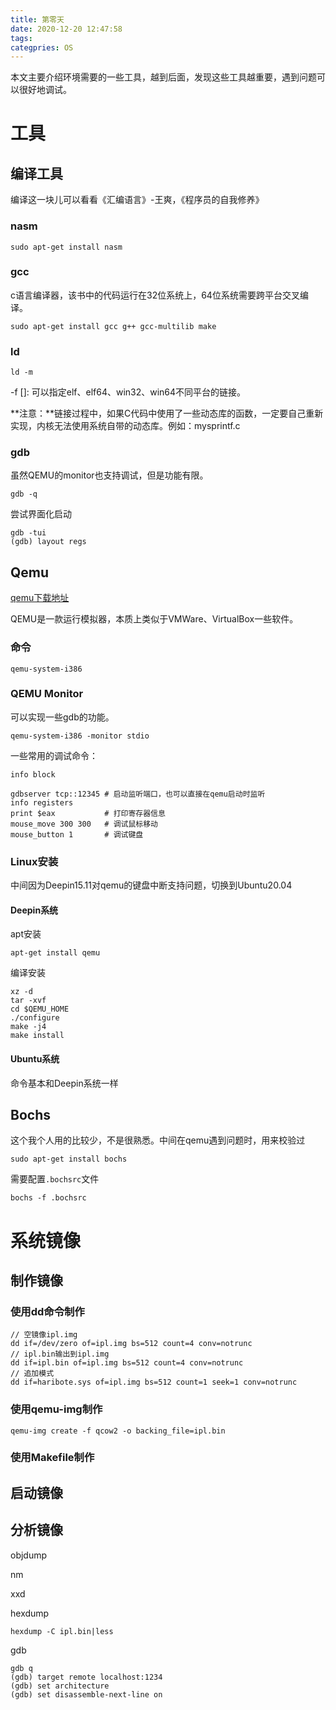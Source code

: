 ```yaml
---
title: 第零天
date: 2020-12-20 12:47:58
tags:
categpries: OS
---
```

本文主要介绍环境需要的一些工具，越到后面，发现这些工具越重要，遇到问题可以很好地调试。

<!-- more -->
# 工具

## 编译工具
编译这一块儿可以看看《汇编语言》-王爽，《程序员的自我修养》

### nasm
```
sudo apt-get install nasm
```

### gcc
c语言编译器，该书中的代码运行在32位系统上，64位系统需要跨平台交叉编译。
```
sudo apt-get install gcc g++ gcc-multilib make
```

### ld
```
ld -m
```

-f []: 可以指定elf、elf64、win32、win64不同平台的链接。

**注意：**链接过程中，如果C代码中使用了一些动态库的函数，一定要自己重新实现，内核无法使用系统自带的动态库。例如：mysprintf.c

### gdb
虽然QEMU的monitor也支持调试，但是功能有限。

```
gdb -q
```
尝试界面化启动
```
gdb -tui 
(gdb) layout regs
```


## Qemu
[qemu下载地址](https://www.qemu.org/download/)

QEMU是一款运行模拟器，本质上类似于VMWare、VirtualBox一些软件。

### 命令
```
qemu-system-i386 
```

### QEMU Monitor
可以实现一些gdb的功能。
```
qemu-system-i386 -monitor stdio
```
一些常用的调试命令：
```
info block

gdbserver tcp::12345 # 启动监听端口，也可以直接在qemu启动时监听
info registers
print $eax           # 打印寄存器信息
mouse_move 300 300   # 调试鼠标移动
mouse_button 1       # 调试键盘

```

### Linux安装
中间因为Deepin15.11对qemu的键盘中断支持问题，切换到Ubuntu20.04
#### Deepin系统
apt安装
```
apt-get install qemu
```
编译安装
```
xz -d
tar -xvf
cd $QEMU_HOME
./configure
make -j4
make install
```

#### Ubuntu系统
命令基本和Deepin系统一样

## Bochs
这个我个人用的比较少，不是很熟悉。中间在qemu遇到问题时，用来校验过
```
sudo apt-get install bochs
```
需要配置`.bochsrc`文件
```
bochs -f .bochsrc
```

# 系统镜像

## 制作镜像
### 使用dd命令制作
```
// 空镜像ipl.img
dd if=/dev/zero of=ipl.img bs=512 count=4 conv=notrunc
// ipl.bin输出到ipl.img
dd if=ipl.bin of=ipl.img bs=512 count=4 conv=notrunc
// 追加模式
dd if=haribote.sys of=ipl.img bs=512 count=1 seek=1 conv=notrunc
```

### 使用qemu-img制作

```
qemu-img create -f qcow2 -o backing_file=ipl.bin
```

### 使用Makefile制作

## 启动镜像


## 分析镜像
objdump

nm

xxd

hexdump
```
hexdump -C ipl.bin|less
```

gdb
```
gdb q
(gdb) target remote localhost:1234
(gdb) set architecture
(gdb) set disassemble-next-line on
```

